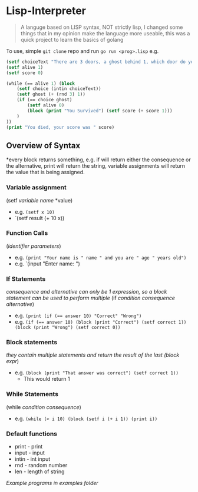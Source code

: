 # Lisp-Interpreter
> A languge based on LISP syntax, NOT strictly lisp, I changed some things that in my opinion make the language more useable, this was a quick project to learn the basics of golang

To use, simple `git clone` repo and run `go run <prog>.lisp`
e.g. 
```lisp
(setf choiceText "There are 3 doors, a ghost behind 1, which door do you choose: ")
(setf alive 1)
(setf score 0)

(while (== alive 1) (block 
    (setf choice (intin choiceText))
    (setf ghost (+ (rnd 3) 1))
    (if (== choice ghost) 
        (setf alive 0)
        (block (print "You Survived") (setf score (+ score 1)))
    )
))
(print "You died, your score was " score)
```
## Overview of Syntax
*every block returns something, e.g. if will return either the  consequence or the alternative, print will return the string, variable assignments will return the value that is being assigned.
### Variable assignment
(setf *variable name* *value)
  - e.g. `(setf x 10)`
  - `(setf result (+ 10 x))
  
### Function Calls
(*identifier* *parameters*)
  - e.g. `(print "Your name is " name " and you are " age " years old")`
  - e.g. `(input "Enter name: ")
 
### If Statements
*consequence and alternative can only be 1 expression, so a block statement can be used to perform multiple*
(if *condition* *consequence* *alternative*)
  - e.g. `(print (if (== answer 10) "Correct" "Wrong")`
  - e.g. `(if (== answer 10) (block (print "Correct") (setf correct 1)) (block (print "Wrong") (setf correct 0))`

### Block statements
*they contain multiple statements and return the result of the last
(block expr*)
  - e.g. `(block (print "That answer was correct") (setf correct 1))`
     - This would return 1
     
 ### While Statements
 (while *condition* *consequence*)
  - e.g. `(while (< i 10) (block (setf i (+ i 1)) (print i))`
  
 ### Default functions
 - print  - print
 - input - input
 - intin - int input 
 - rnd - random number 
- len - length of string

*Example programs in examples folder*
